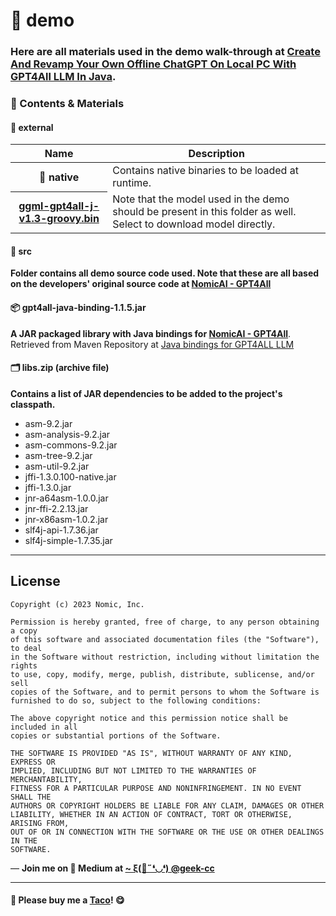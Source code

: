 # 📁 demo

### Here are all materials used in the demo walk-through at [Create And Revamp Your Own Offline ChatGPT On Local PC With GPT4All LLM In Java](#articleLink).

<div align="left">

### 📌 Contents & Materials

</div>
<div align="left">

#### 📁 external

<table>
	<thead>
		<tr><th>Name</th><th>Description</th></tr>
	</thead>
	<tbody>
		<tr><th>📁 native</th><td>Contains native binaries to be loaded at runtime.</td></tr>
		<tr><th><a href='https://gpt4all.io/models/ggml-gpt4all-j-v1.3-groovy.bin' target='_blank'>ggml-gpt4all-j-v1.3-groovy.bin</a></th><td>Note that the model used in the demo should be present in this folder as well. Select to download model directly.</td></tr>
	</tbody>
</table>

#### 📁 src

<p><strong>Folder contains all demo source code used. Note that these are all based on the developers' original source code at <a href='https://github.com/nomic-ai/gpt4all/tree/main/gpt4all-bindings/java/src'>NomicAI - GPT4All</a></strong></p>

#### 📦 gpt4all-java-binding-1.1.5.jar

<p><strong>A JAR packaged library with Java bindings for <a href='https://github.com/nomic-ai/gpt4all/tree/main/gpt4all-bindings/java/src'>NomicAI - GPT4All</a></strong>. Retrieved from Maven Repository at <a href='https://mvnrepository.com/artifact/com.hexadevlabs/gpt4all-java-binding/1.1.5' target='blank'>Java bindings for GPT4ALL LLM</a></p>


#### 🗂️ libs.zip (archive file)

<p><strong>Contains a list of JAR dependencies to be added to the project's classpath.</strong></p>

<ul>
	<li>asm-9.2.jar</li>
	<li>asm-analysis-9.2.jar</li>
	<li>asm-commons-9.2.jar</li>
	<li>asm-tree-9.2.jar</li>
	<li>asm-util-9.2.jar</li>
	<li>jffi-1.3.0.100-native.jar</li>
	<li>jffi-1.3.0.jar</li>
	<li>jnr-a64asm-1.0.0.jar</li>
	<li>jnr-ffi-2.2.13.jar</li>
	<li>jnr-x86asm-1.0.2.jar</li>
	<li>slf4j-api-1.7.36.jar</li>
	<li>slf4j-simple-1.7.35.jar</li>
</ul>

</div>

---

## License

```
Copyright (c) 2023 Nomic, Inc.

Permission is hereby granted, free of charge, to any person obtaining a copy
of this software and associated documentation files (the "Software"), to deal
in the Software without restriction, including without limitation the rights
to use, copy, modify, merge, publish, distribute, sublicense, and/or sell
copies of the Software, and to permit persons to whom the Software is
furnished to do so, subject to the following conditions:

The above copyright notice and this permission notice shall be included in all
copies or substantial portions of the Software.

THE SOFTWARE IS PROVIDED "AS IS", WITHOUT WARRANTY OF ANY KIND, EXPRESS OR
IMPLIED, INCLUDING BUT NOT LIMITED TO THE WARRANTIES OF MERCHANTABILITY,
FITNESS FOR A PARTICULAR PURPOSE AND NONINFRINGEMENT. IN NO EVENT SHALL THE
AUTHORS OR COPYRIGHT HOLDERS BE LIABLE FOR ANY CLAIM, DAMAGES OR OTHER
LIABILITY, WHETHER IN AN ACTION OF CONTRACT, TORT OR OTHERWISE, ARISING FROM,
OUT OF OR IN CONNECTION WITH THE SOFTWARE OR THE USE OR OTHER DEALINGS IN THE
SOFTWARE.
```

<p>— <b>Join me on 📝 <b>Medium</b> at <a href='https://medium.com/@geek-cc' target='_blank'>~ ξ(🎀˶❛◡❛) @geek-cc</a></b></p>

---

#### 🌮 Please buy me a <a href='https://www.buymeacoffee.com/geekcc' target='_blank'>Taco</a>! 😋
